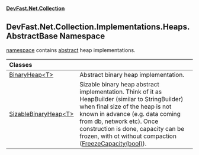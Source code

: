 #### [DevFast.Net.Collection](index.md 'index')

## DevFast.Net.Collection.Implementations.Heaps.AbstractBase Namespace

[namespace](https://docs.microsoft.com/en-us/dotnet/csharp/language-reference/keywords/namespace 'https://docs.microsoft.com/en-us/dotnet/csharp/language-reference/keywords/namespace') contains [abstract](https://docs.microsoft.com/en-us/dotnet/csharp/language-reference/keywords/abstract 'https://docs.microsoft.com/en-us/dotnet/csharp/language-reference/keywords/abstract') heap implementations.

| Classes | |
| :--- | :--- |
| [BinaryHeap&lt;T&gt;](DevFast.Net.Collection.Implementations.Heaps.AbstractBase.BinaryHeap_T_.md 'DevFast.Net.Collection.Implementations.Heaps.AbstractBase.BinaryHeap<T>') | Abstract binary heap implementation. |
| [SizableBinaryHeap&lt;T&gt;](DevFast.Net.Collection.Implementations.Heaps.AbstractBase.SizableBinaryHeap_T_.md 'DevFast.Net.Collection.Implementations.Heaps.AbstractBase.SizableBinaryHeap<T>') | Sizable binary heap abstract implementation. Think of it as HeapBuilder (similar to StringBuilder) when final size of the heap is not known in advance (e.g. data coming from db, network etc). Once construction is done, capacity can be frozen, with ot without compaction ([FreezeCapacity(bool)](DevFast.Net.Collection.Implementations.Heaps.AbstractBase.SizableBinaryHeap_T_.md#DevFast.Net.Collection.Implementations.Heaps.AbstractBase.SizableBinaryHeap_T_.FreezeCapacity(bool) 'DevFast.Net.Collection.Implementations.Heaps.AbstractBase.SizableBinaryHeap<T>.FreezeCapacity(bool)')). |
